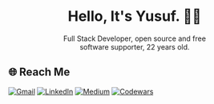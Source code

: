 <h1 align="center">Hello, It's Yusuf. 👋🏻</h1>
<p style="margin-left: 20%; margin-right: 20%" align="center">Full Stack Developer, open source and free software supporter, 22 years old.
</p>

## 🌐 Reach Me

 
[![Gmail](https://img.shields.io/badge/gmail-D14836?style=for-the-badge&logo=gmail&logoColor=white)](mailto:yusufkaraasln@gmail.com)
[![LinkedIn](https://img.shields.io/badge/LinkedIn-%230077B5.svg?logo=linkedin&logoColor=white&style=for-the-badge)](https://www.linkedin.com/in/yusuf-karaaslan-27794a1a9/)
[![Medium](https://img.shields.io/badge/-Medium-white?style=for-the-badge&logo=Medium&logoColor=000)](https://www.medium.com/@yusufkaraasln)
[![Codewars](https://img.shields.io/badge/-Codewars-B1361E?style=for-the-badge&logo=Codewars&logoColor=000)](https://www.codewars.com/users/yusufkaraasln)


